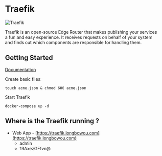 # Traefik

![Traefik](https://doc.traefik.io/traefik/assets/img/traefik-architecture.png)

Traefik is an open-source Edge Router that makes publishing your services a fun and easy experience. It receives
requests on behalf of your system and finds out which components are responsible for handling them.

## Getting Started

[Documentation](https://doc.traefik.io/traefik)

Create basic files:

```
touch acme.json & chmod 600 acme.json
```

Start Traefik

```
docker-compose up -d
```

## Where is the Traefik running ?

- Web App - [https://traefik.longbowou.com](https://traefik.longbowou.com)
  - admin
  - 1RAxezGFfvn@
